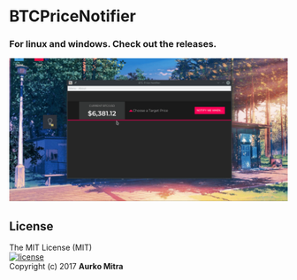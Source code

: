 # BTCPriceNotifier

### For linux and windows. Check out the releases.

![Alt Text](https://github.com/rattle99/BTCPriceNotifier/blob/master/assets/images/demo.gif)


## License
The MIT License (MIT)  
[![license](https://img.shields.io/github/license/mashape/apistatus.svg?style=flat-square)](LICENSE)  
Copyright (c) 2017 **Aurko Mitra**
